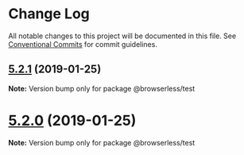 # Change Log

All notable changes to this project will be documented in this file.
See [Conventional Commits](https://conventionalcommits.org) for commit guidelines.

## [5.2.1](https://github.com/kikobeats/browserless/tree/master/packages/test/compare/v5.2.0...v5.2.1) (2019-01-25)

**Note:** Version bump only for package @browserless/test





# [5.2.0](https://github.com/kikobeats/browserless/tree/master/packages/test/compare/v5.1.1...v5.2.0) (2019-01-25)

**Note:** Version bump only for package @browserless/test
